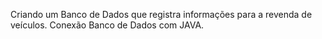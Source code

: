 Criando um Banco de Dados que registra informações para a revenda de veículos.
Conexão Banco de Dados com JAVA.
